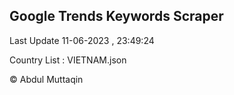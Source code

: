 

## Google Trends Keywords Scraper 
 
Last Update 11-06-2023 , 23:49:24

Country List :
VIETNAM.json



© Abdul Muttaqin 
